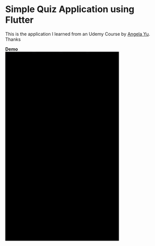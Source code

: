 
<h1> Simple Quiz Application using Flutter</h1>
This is the application I learned from an Udemy Course by  <a href="https://github.com/angelabauer"> Angela Yu</a>. Thanks 

<b>Demo</b><br>
  <IMG SRC="android gif.gif" width="360" height="600">